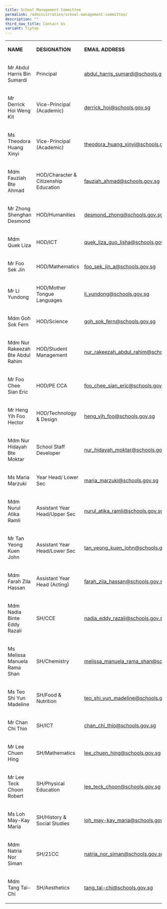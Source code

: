 ```yaml
---
title: School Management Committee
permalink: /administration/school-management-committee/
description: ""
third_nav_title: Contact Us
variant: tiptap
---
```

<table style="minWidth: 75px">
<colgroup>
<col>
<col>
<col>
</colgroup>
<tbody>
<tr>
<td rowspan="1" colspan="1">
<p><strong>NAME</strong>
</p>
</td>
<td rowspan="1" colspan="1">
<p><strong>DESIGNATION</strong>
</p>
</td>
<td rowspan="1" colspan="1">
<p><strong>EMAIL ADDRESS</strong>
</p>
</td>
</tr>
<tr>
<td rowspan="1" colspan="1">
<p>Mr Abdul Harris Bin Sumardi</p>
</td>
<td rowspan="1" colspan="1">
<p>Principal</p>
</td>
<td rowspan="1" colspan="1">
<p><a href="mailto:abdul_harris_sumardi@schools.gov.sg" rel="noopener noreferrer nofollow" target="_blank">abdul_harris_sumardi@schools.gov.sg</a>
</p>
</td>
</tr>
<tr>
<td rowspan="1" colspan="1">
<p>Mr Derrick Hoi Weng Kit&nbsp;</p>
</td>
<td rowspan="1" colspan="1">
<p>Vice-Principal (Academic)</p>
</td>
<td rowspan="1" colspan="1">
<p><a href="mailto:derrick_hoi@schools.gov.sg" rel="noopener noreferrer nofollow" target="_blank">derrick_hoi@schools.gov.sg</a>&nbsp;</p>
</td>
</tr>
<tr>
<td rowspan="1" colspan="1">
<p>Ms Theodora Huang Xinyi&nbsp;</p>
</td>
<td rowspan="1" colspan="1">
<p>Vice-Principal (Academic)</p>
</td>
<td rowspan="1" colspan="1">
<p><a href="mailto:theodora_huang_xinyi@schools.gov.sg" rel="noopener nofollow" target="_blank">theodora_huang_xinyi@schools.gov.sg</a>
</p>
</td>
</tr>
<tr>
<td rowspan="1" colspan="1">
<p>Mdm Fauziah Bte Ahmad</p>
</td>
<td rowspan="1" colspan="1">
<p>HOD/Character &amp; Citizenship Education</p>
</td>
<td rowspan="1" colspan="1">
<p><a href="mailto:fauziah_ahmad@schools.gov.sg" rel="noopener noreferrer nofollow" target="_blank">fauziah_ahmad@schools.gov.sg</a>
</p>
</td>
</tr>
<tr>
<td rowspan="1" colspan="1">
<p>Mr Zhong Shenghan Desmond</p>
</td>
<td rowspan="1" colspan="1">
<p>HOD/Humanities</p>
</td>
<td rowspan="1" colspan="1">
<p><a href="mailto:desmond_zhong@schools.gov.sg" rel="noopener noreferrer nofollow" target="_blank">desmond_zhong@schools.gov.sg</a>
</p>
</td>
</tr>
<tr>
<td rowspan="1" colspan="1">
<p>Mdm Quek Liza</p>
</td>
<td rowspan="1" colspan="1">
<p>HOD/ICT</p>
</td>
<td rowspan="1" colspan="1">
<p><a href="mailto:quek_liza_guo_lisha@schools.gov.sg" rel="noopener noreferrer nofollow" target="_blank">quek_liza_guo_lisha@schools.gov.sg</a>
</p>
</td>
</tr>
<tr>
<td rowspan="1" colspan="1">
<p>Mr Foo Sek Jin</p>
</td>
<td rowspan="1" colspan="1">
<p>HOD/Mathematics</p>
</td>
<td rowspan="1" colspan="1">
<p><a href="mailto:Foo_Sek_Jin_A@schools.gov.sg" rel="noopener noreferrer nofollow" target="_blank">foo_sek_jin_a@schools.gov.sg</a>
</p>
</td>
</tr>
<tr>
<td rowspan="1" colspan="1">
<p>Mr Li Yundong</p>
</td>
<td rowspan="1" colspan="1">
<p>HOD/Mother Tongue Languages</p>
</td>
<td rowspan="1" colspan="1">
<p><a href="mailto:li_yundong@schools.gov.sg" rel="noopener noreferrer nofollow" target="_blank">li_yundong@schools.gov.sg</a>
</p>
</td>
</tr>
<tr>
<td rowspan="1" colspan="1">
<p>Mdm Goh Sok Fern</p>
</td>
<td rowspan="1" colspan="1">
<p>HOD/Science</p>
</td>
<td rowspan="1" colspan="1">
<p><a href="mailto:goh_sok_fern@schools.gov.sg" rel="noopener noreferrer nofollow" target="_blank">goh_sok_fern@schools.gov.sg</a>
</p>
</td>
</tr>
<tr>
<td rowspan="1" colspan="1">
<p>Mdm Nur Rakeezah Bte Abdul Rahim</p>
</td>
<td rowspan="1" colspan="1">
<p>HOD/Student Management</p>
</td>
<td rowspan="1" colspan="1">
<p><a href="mailto:nur_rakeezah_abdul_rahim@schools.gov.sg" rel="noopener noreferrer nofollow" target="_blank">nur_rakeezah_abdul_rahim@schools.gov.sg</a>
</p>
</td>
</tr>
<tr>
<td rowspan="1" colspan="1">
<p>Mr Foo Chee Sian Eric</p>
</td>
<td rowspan="1" colspan="1">
<p>HOD/PE CCA</p>
</td>
<td rowspan="1" colspan="1">
<p><a href="mailto:foo_chee_sian_eric@schools.gov.sg" rel="noopener noreferrer nofollow" target="_blank">foo_chee_sian_eric@schools.gov.sg</a>
</p>
</td>
</tr>
<tr>
<td rowspan="1" colspan="1">
<p>Mr Heng Yih Foo Hector</p>
</td>
<td rowspan="1" colspan="1">
<p>HOD/Technology &amp; Design</p>
</td>
<td rowspan="1" colspan="1">
<p><a href="mailto:heng_yih_foo@schools.gov.sg" rel="noopener noreferrer nofollow" target="_blank">heng_yih_foo@schools.gov.sg</a>
</p>
</td>
</tr>
<tr>
<td rowspan="1" colspan="1">
<p>Mdm Nur Hidayah Bte Moktar&nbsp;</p>
</td>
<td rowspan="1" colspan="1">
<p>School Staff Developer</p>
</td>
<td rowspan="1" colspan="1">
<p><a href="mailto:nur_hidayah_moktar@schools.gov.sg" rel="noopener noreferrer nofollow" target="_blank">nur_hidayah_moktar@schools.gov.sg</a>&nbsp;</p>
</td>
</tr>
<tr>
<td rowspan="1" colspan="1">
<p>Ms Maria Marzuki</p>
</td>
<td rowspan="1" colspan="1">
<p>Year Head/ Lower Sec</p>
</td>
<td rowspan="1" colspan="1">
<p><a href="mailto:maria_marzuki@schools.gov.sg" rel="noopener noreferrer nofollow" target="_blank">maria_marzuki@schools.gov.sg</a>
</p>
</td>
</tr>
<tr>
<td rowspan="1" colspan="1">
<p>Mdm Nurul Atika Ramli</p>
</td>
<td rowspan="1" colspan="1">
<p>Assistant Year Head/Upper Sec</p>
</td>
<td rowspan="1" colspan="1">
<p><a href="mailto:nurul_atika_ramli@schools.gov.sg" rel="noopener noreferrer nofollow" target="_blank">nurul_atika_ramli@schools.gov.sg</a>
</p>
</td>
</tr>
<tr>
<td rowspan="1" colspan="1">
<p>Mr Tan Yeong Kuen John</p>
</td>
<td rowspan="1" colspan="1">
<p>Assistant Year Head/Lower Sec</p>
</td>
<td rowspan="1" colspan="1">
<p><a href="mailto:tan_yeong_kuen_john@schools.gov.sg" rel="noopener noreferrer nofollow" target="_blank">tan_yeong_kuen_john@schools.gov.sg</a>
</p>
</td>
</tr>
<tr>
<td rowspan="1" colspan="1">
<p>Mdm Farah Zila Hassan</p>
</td>
<td rowspan="1" colspan="1">
<p>Assistant Year Head (Acting)</p>
</td>
<td rowspan="1" colspan="1">
<p><a href="mailto:farah_zila_hassan@schools.gov.sg" rel="noopener noreferrer nofollow" target="_blank">farah_zila_hassan@schools.gov.sg</a>
</p>
</td>
</tr>
<tr>
<td rowspan="1" colspan="1">
<p>Mdm Nadia Binte Eddy Razali</p>
</td>
<td rowspan="1" colspan="1">
<p>SH/CCE</p>
</td>
<td rowspan="1" colspan="1">
<p><a href="mailto:nadia_eddy_razali@schools.gov.sg" rel="noopener noreferrer nofollow" target="_blank">nadia_eddy_razali@schools.gov.sg</a>
</p>
</td>
</tr>
<tr>
<td rowspan="1" colspan="1">
<p>Ms Melissa Manuela Rama Shan</p>
</td>
<td rowspan="1" colspan="1">
<p>SH/Chemistry</p>
</td>
<td rowspan="1" colspan="1">
<p><a href="mailto:melissa_manuela_rama_shan@schools.gov.sg" rel="noopener noreferrer nofollow" target="_blank">melissa_manuela_rama_shan@schools.gov.sg</a>
</p>
</td>
</tr>
<tr>
<td rowspan="1" colspan="1">
<p>Ms Teo Shi Yun Madeline</p>
</td>
<td rowspan="1" colspan="1">
<p>SH/Food &amp; Nutrition</p>
</td>
<td rowspan="1" colspan="1">
<p><a href="mailto:teo_shi_yun_madeline@schools.gov.sg" rel="noopener noreferrer nofollow" target="_blank">teo_shi_yun_madeline@schools.gov.sg</a>
</p>
</td>
</tr>
<tr>
<td rowspan="1" colspan="1">
<p>Mr Chan Chi Thio</p>
</td>
<td rowspan="1" colspan="1">
<p>SH/ICT</p>
</td>
<td rowspan="1" colspan="1">
<p><a href="mailto:chan_chi_thio@schools.gov.sg" rel="noopener noreferrer nofollow" target="_blank">chan_chi_thio@schools.gov.sg</a>
</p>
</td>
</tr>
<tr>
<td rowspan="1" colspan="1">
<p>Mr Lee Chuen Hing&nbsp;</p>
</td>
<td rowspan="1" colspan="1">
<p>SH/Mathematics&nbsp;</p>
</td>
<td rowspan="1" colspan="1">
<p><a href="mailto:lee_chuen_hing@schools.gov.sg" rel="noopener noreferrer nofollow" target="_blank">lee_chuen_hing@schools.gov.sg</a>
</p>
</td>
</tr>
<tr>
<td rowspan="1" colspan="1">
<p>Mr Lee Teck Choon Robert</p>
</td>
<td rowspan="1" colspan="1">
<p>SH/Physical Education&nbsp;</p>
</td>
<td rowspan="1" colspan="1">
<p><a href="mailto:lee_teck_choon@schools.gov.sg" rel="noopener noreferrer nofollow" target="_blank">lee_teck_choon@schools.gov.sg</a>&nbsp;</p>
</td>
</tr>
<tr>
<td rowspan="1" colspan="1">
<p>Ms Loh May-Kay Maria</p>
</td>
<td rowspan="1" colspan="1">
<p>SH/History &amp; Social Studies</p>
</td>
<td rowspan="1" colspan="1">
<p><a href="mailto:loh_may-kay_maria@schools.gov.sg" rel="noopener noreferrer nofollow" target="_blank">loh_may-kay_maria@schools.gov.sg</a>
</p>
</td>
</tr>
<tr>
<td rowspan="1" colspan="1">
<p>Mdm Natria Nor Siman</p>
</td>
<td rowspan="1" colspan="1">
<p>SH/21CC</p>
</td>
<td rowspan="1" colspan="1">
<p><a href="mailto:natria_nor_siman@schools.gov.sg" rel="noopener noreferrer nofollow" target="_blank">natria_nor_siman@schools.gov.sg</a>
</p>
</td>
</tr>
<tr>
<td rowspan="1" colspan="1">
<p>Mdm Tang Tai-Chi</p>
</td>
<td rowspan="1" colspan="1">
<p>SH/Aesthetics</p>
</td>
<td rowspan="1" colspan="1">
<p><a href="mailto:tang_tai-chi@schools.gov.sg" rel="noopener noreferrer nofollow" target="_blank">tang_tai-chi@schools.gov.sg</a>
</p>
</td>
</tr>
</tbody>
</table>
<p></p>